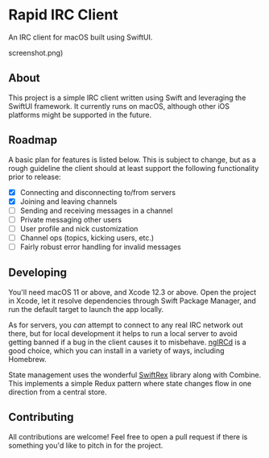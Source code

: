 # Rapid IRC Client

An IRC client for macOS built using SwiftUI.

![]()screenshot.png)

## About

This project is a simple IRC client written using Swift and leveraging the SwiftUI framework. It currently runs on macOS, 
although other iOS platforms might be supported in the future.

## Roadmap

A basic plan for features is listed below. This is subject to change, but as a rough guideline the client should at least
support the following functionality prior to release:

- [X] Connecting and disconnecting to/from servers
- [X] Joining and leaving channels
- [ ] Sending and receiving messages in a channel
- [ ] Private messaging other users
- [ ] User profile and nick customization
- [ ] Channel ops (topics, kicking users, etc.)
- [ ] Fairly robust error handling for invalid messages

## Developing

You'll need macOS 11 or above, and Xcode 12.3 or above. Open the project in Xcode, let it resolve dependencies through
Swift Package Manager, and run the default target to launch the app locally.

As for servers, you _can_ attempt to connect to any real IRC network out there, but for local development it helps to run
a local server to avoid getting banned if a bug in the client causes it to misbehave. [ngIRCd](https://ngircd.barton.de/) is a 
good choice, which you can install in a variety of ways, including Homebrew.

State management uses the wonderful [SwiftRex](https://github.com/SwiftRex/SwiftRex) library along with Combine. This
implements a simple Redux pattern where state changes flow in one direction from a central store.

## Contributing

All contributions are welcome! Feel free to open a pull request if there is something you'd like to pitch in for the project. 
